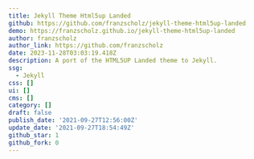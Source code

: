 ```yaml
---
title: Jekyll Theme Html5up Landed
github: https://github.com/franzscholz/jekyll-theme-html5up-landed
demo: https://franzscholz.github.io/jekyll-theme-html5up-landed
author: franzscholz
author_link: https://github.com/franzscholz
date: 2023-11-28T03:03:19.418Z
description: A port of the HTML5UP Landed theme to Jekyll.
ssg:
  - Jekyll
css: []
ui: []
cms: []
category: []
draft: false
publish_date: '2021-09-27T12:56:00Z'
update_date: '2021-09-27T18:54:49Z'
github_star: 1
github_fork: 0
---
```


